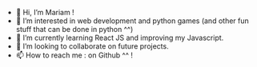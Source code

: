 - 👋 Hi, I’m Mariam !
- 👀 I’m interested in web development and python games (and other fun stuff that can be done in python ^^)
- 🌱 I’m currently learning React JS and improving my Javascript.
- 💞️ I’m looking to collaborate on future projects.
- 📫 How to reach me : on Github ^^ !

<!---
mariam-hm/mariam-hm is a ✨ special ✨ repository because its `README.md` (this file) appears on your GitHub profile.
You can click the Preview link to take a look at your changes.
--->
